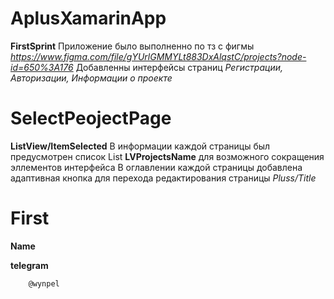 AplusXamarinApp
===========
**FirstSprint**
Приложение было выполненно по тз с фигмы _https://www.figma.com/file/gYUrlGMMYLt883DxAlqstC/projects?node-id=650%3A176_
Добавленны интерфейсы страниц _Регистрации, Авторизации, Информации о проекте_

SelectPeojectPage
===========
**ListView/ItemSelected**
В информации каждой страницы был предусмотрен список List **LVProjectsName** для возможного сокращения эллементов интерфейса
В оглавлении каждой страницы добавлена адаптивная кнопка для перехода редактирования страницы _Pluss/Title_

First
===========
**Name**


**telegram**
```
    @wynpel 
```